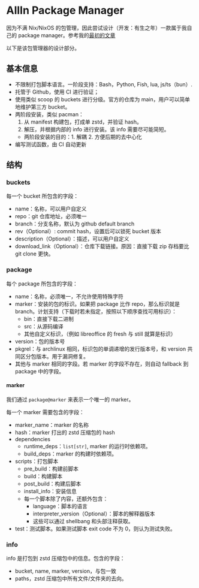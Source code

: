 # AllIn Package Manager

因为不满 Nix/NixOS 的包管理，因此尝试设计（开发：有生之年）一款属于我自己的 package manager。参考我的[最初的文章](https://absx.pages.dev/coding/package_manager.html)

以下是该包管理器的设计部分。

## 基本信息

- 不限制打包脚本语言。一阶段支持：Bash，Python, Fish, lua, js/ts（bun）.
- 托管于 Github，使用 CI 进行验证；
- 使用类似 scoop 的 buckets 进行分级。官方的仓库为 main，用户可以简单地维护第三方 bucket。
- 两阶段安装，类似 pacman：
  1. 从 manifest 构建包，打成单 zstd，并验证 hash。
  2. 解压，并根据内部的 info 进行安装。该 info 需要尽可能简短。
  - 两阶段安装的目的：1. 解耦 2. 方便后期的去中心化
- 编写测试函数，由 CI 自动更新

## 结构

### buckets

每一个 bucket 所包含的字段：

- name：名称，可以用户自定义
- repo：git 仓库地址，必须唯一
- branch：分支名称，默认为 github default branch
- rev（Optional）: commit hash，设置后可以锁死 bucket 版本
- description（Optional）：描述，可以用户自定义
- download_link（Optional）：仓库下载链接。原因：直接下载 zip 存档要比 git clone 更快。

### package

每个 package 所包含的字段：

- name：名称，必须唯一，不允许使用特殊字符
- marker：安装的包的标识。如果把 package 比作 repo，那么标识就是 branch。计划支持（下载时若未指定，按照以下顺序查找可用标识）：
  - bin：直接下载二进制
  - src：从源码编译
  - 其他自定义标识，（例如 libreoffice 的 fresh 与 still 就算是标识）
- version：包的版本号
- pkgrel：与 archlinux 相同，标识包的单调递增的发行版本号，和 version 共同区分包版本。用于漏洞修复。
- 其他与 marker 相同的字段。若 marker 的字段不存在，则自动 fallback 到 package 中的字段。

#### marker

我们通过 `package@marker` 来表示一个唯一的 marker。

每一个 marker 需要包含的字段：

- marker_name：marker 的名称
- hash：marker 打出的 zstd 压缩包的 hash
- dependencies
  - runtime_deps：`list[str]`, marker 的运行时依赖项。
  - build_deps：marker 的构建时依赖项。
- scripts：打包脚本
  - pre_build：构建前脚本
  - build：构建脚本
  - post_build：构建后脚本
  - install_info：安装信息
  - 每一个脚本除了内容，还额外包含：
    - language：脚本的语言
    - interpreter_version（Optional）：脚本的解释器版本
    - 这些可以通过 shellbang 和头部注释获取。
- test：测试脚本。如果测试脚本 exit code 不为 0，则认为测试失败。

### info

info 是打包到 zstd 压缩包中的信息。包含的字段：

- bucket, name, marker, version，与包一致
- paths，zstd 压缩包中所有文件/文件夹的去向。
